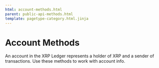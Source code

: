 ```yaml
---
html: account-methods.html
parent: public-api-methods.html
template: pagetype-category.html.jinja
---
```

# Account Methods
An account in the XRP Ledger represents a holder of XRP and a sender of transactions. Use these methods to work with account info.